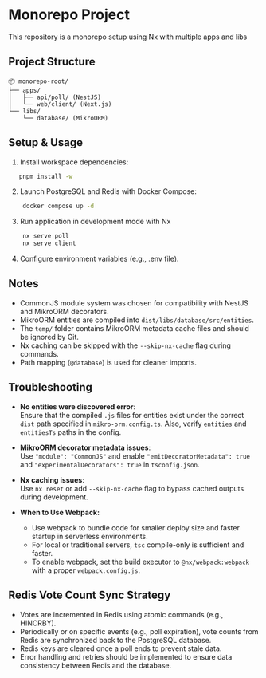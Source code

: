 # Monorepo Project

This repository is a monorepo setup using Nx with multiple apps and libs

## Project Structure

```
📦 monorepo-root/
├── apps/
│   ├── api/poll/ (NestJS)
│   └── web/client/ (Next.js)
└── libs/
    └── database/ (MikroORM)
```

## Setup & Usage

1. Install workspace dependencies:  
```bash
   pnpm install -w
```
2. Launch PostgreSQL and Redis with Docker Compose:
```bash
    docker compose up -d
```
3.	Run application in development mode with Nx
```bash
    nx serve poll
    nx serve client
```

4.	Configure environment variables (e.g., .env file).


## Notes

- CommonJS module system was chosen for compatibility with NestJS and MikroORM decorators.
- MikroORM entities are compiled into `dist/libs/database/src/entities`.
- The `temp/` folder contains MikroORM metadata cache files and should be ignored by Git.
- Nx caching can be skipped with the `--skip-nx-cache` flag during commands.
- Path mapping (`@database`) is used for cleaner imports.


## Troubleshooting

- **No entities were discovered error**:  
  Ensure that the compiled `.js` files for entities exist under the correct `dist` path specified in `mikro-orm.config.ts`. Also, verify `entities` and `entitiesTs` paths in the config.

- **MikroORM decorator metadata issues**:  
  Use `"module": "CommonJS"` and enable `"emitDecoratorMetadata": true` and `"experimentalDecorators": true` in `tsconfig.json`.

- **Nx caching issues**:  
  Use `nx reset` or add `--skip-nx-cache` flag to bypass cached outputs during development.

- **When to Use Webpack:**
  - Use webpack to bundle code for smaller deploy size and faster startup in serverless environments.
  - For local or traditional servers, `tsc` compile-only is sufficient and faster.
  - To enable webpack, set the build executor to `@nx/webpack:webpack` with a proper `webpack.config.js`.

## Redis Vote Count Sync Strategy
- Votes are incremented in Redis using atomic commands (e.g., HINCRBY).
- Periodically or on specific events (e.g., poll expiration), vote counts from Redis are synchronized back to the PostgreSQL database.
- Redis keys are cleared once a poll ends to prevent stale data.
- Error handling and retries should be implemented to ensure data consistency between Redis and the database.